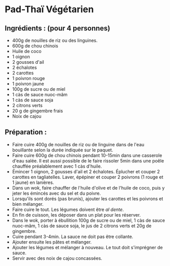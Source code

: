 # Pad-Thaï Végétarien

## Ingrédients : (pour 4 personnes)
* 400g de nouilles de riz ou des linguines.
* 600g de chou chinois
* Huile de coco
* 1 oignon
* 2 gousses d'ail
* 2 échalotes
* 2 carottes
* 1 poivron rouge
* 1 poivron jaune
* 100g de sucre ou de miel
* 1 càs de sauce nuoc-mâm
* 1 càs de sauce soja
* 2 citrons verts
* 20 g de gingembre frais
* Noix de cajou

## Préparation :
* Faire cuire 400g de nouilles de riz ou de linguine dans de l'eau bouillante selon la durée indiquée sur le paquet.
* Faire cuire 600g de chou chinois pendant 10-15min dans une casserole d'eau salée. Il est aussi possible de le faire rissoler 5min dans une poêle chauffée préalablement avec 1 càs d'huile.
* Émincer 1 oignon, 2 gousses d'ail et 2 échalotes. Éplucher et couper 2 carottes en tagliatelles. Laver, épépiner et couper 2 poivrons (1 rouge et 1 jaune) en lanières.
* Dans un wok, faire chauffer de l'huile d'olive et de l'huile de coco, puis y jeter les émincés avec du sel et du poivre.
* Lorsqu'ils sont dorés (pas brunis), ajouter les carottes et les poivrons et bien mélanger.
* Faire cuire le tout. Les légumes doivent être *al dente*.
* En fin de cuisson, les déposer dans un plat pour les réserver.
* Dans le wok, porter à ébullition 100g de sucre ou de miel, 1 càs de sauce nuoc-mâm, 1 càs de sauce soja, le jus de 2 citrons verts et 20g de gingembre.
* Cuire pendant 3-4min. La sauce ne doit pas être collante.
* Ajouter ensuite les pâtes et mélanger.
* Ajouter les légumes et mélanger à nouveau. Le tout doit s'imprégner de sauce.
* Servir avec des noix de cajou concassées.